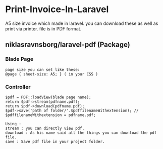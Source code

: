 # Print-Invoice-In-Laravel
A5 size invoice which made in laravel. you can download these as well as print via printer. file is in PDF format.


## niklasravnsborg/laravel-pdf (Package)

### Blade Page
    page size you can set like these:
    @page { sheet-size: A5; } ( in your CSS )
    
### Controller
    $pdf = PDF::loadView(blade page name);
    return $pdf->stream(pdfname.pdf);  
    return $pdf->download(pdfname.pdf); 
    $pdf->save('path of folder/'.$pdffilenameWithextension); // $pdffilenameWithextension = pdfname.pdf;
    
    Using :
    stream : you can directly view pdf.
    download : As his name said all the things you can download the pdf file.
    save : Save pdf file in your project folder.
